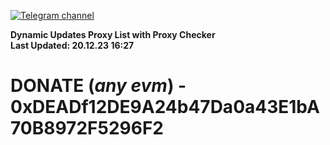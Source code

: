 [![Telegram channel](https://img.shields.io/endpoint?url=https://runkit.io/damiankrawczyk/telegram-badge/branches/master?url=https://t.me/n4z4v0d)](https://t.me/n4z4v0d) 

**Dynamic Updates Proxy List with Proxy Checker**  
**Last Updated: 20.12.23 16:27**

# DONATE (_any evm_) - 0xDEADf12DE9A24b47Da0a43E1bA70B8972F5296F2
